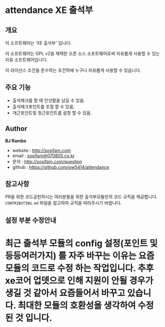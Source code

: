 attendance XE 출석부
====================

개요
----
이 소프트웨어는 'XE 출석부' 입니다.

이 소프트웨어는 GPL v2을 채택한 오픈 소스 소프트웨어로써 자유롭게 사용할 수 있는 자유 소프트웨어입니다.

이 라이선스 조건을 준수하는 조건하에 누구나 자유롭게 사용할 수 있습니다.

주요 기능
---------
* 출석채크를 할 때 인삿말을 남길 수 있음.
* 출석채크포인트를 조절 할 수 있음.
* 개근포인트및 정근포인트를 설정 할 수 있음.

Author
------
**BJ Rambo**

* website : http://sosifam.com
* email : sosifam@070805.co.kr
* 문의 : http://sosifam.com/question
* github : https://github.com/qw5414/attendance

참고사항
--------
PR을 위한 코드공헌하시는 여러분들을 위한 출석부모듈만의 코드 규칙을 제공합니다.
`CONTRIBUTING.md` 파일을 참고하여 규칙을 따라주시기 바랍니다.


설정 부분 수정안내
------------------
최근 출석부 모듈의 config 설정(포인트 및 등등여러가지) 를 자주 바꾸는 이유는 요즘 모듈의 코드로 수정 하는 작업입니다.
추후 xe코어 업뎃으로 인해 지원이 안될 경우가 생길 것 같아서 요즘들어서 바꾸고 있습니다. 최대한 모듈의 호환성을 생각하여 수정된 것 입니다.
=======
